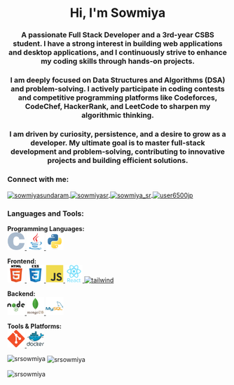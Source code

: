 <!-- Name in bold -->
<h1 align="center"><b>Hi, I'm Sowmiya</b></h1>

<!-- Animated roles -->
<h3 align="center">
  <span id="animated-text"></span>
</h3>

<script>
const texts = ["Fullstack Developer", "DSA Enthusiast", "Problem Solver"];
let count = 0;
let index = 0;
let currentText = '';
let letter = '';
(function type(){
  if(count === texts.length) count = 0;
  currentText = texts[count];
  letter = currentText.slice(0, ++index);
  document.getElementById('animated-text').textContent = letter;
  if(letter.length === currentText.length){
    count++;
    index = 0;
    setTimeout(type, 1000);
  } else {
    setTimeout(type, 200);
  }
})();
</script>

<!-- Bio -->
<h3 align="center">
  A passionate Full Stack Developer and a 3rd-year CSBS student. I have a strong interest in building web applications and desktop applications, and I continuously strive to enhance my coding skills through hands-on projects.
</h3>
<h3 align="center">
  I am deeply focused on Data Structures and Algorithms (DSA) and problem-solving. I actively participate in coding contests and competitive programming platforms like Codeforces, CodeChef, HackerRank, and LeetCode to sharpen my algorithmic thinking.
</h3>
<h3 align="center">
  I am driven by curiosity, persistence, and a desire to grow as a developer. My ultimate goal is to master full-stack development and problem-solving, contributing to innovative projects and building efficient solutions.
</h3>

<!-- Connect -->
<h3 align="left">Connect with me:</h3>
<p align="left">
  <a href="https://linkedin.com/in/sowmiyasundaram" target="_blank">
    <img align="center" src="https://raw.githubusercontent.com/rahuldkjain/github-profile-readme-generator/master/src/images/icons/Social/linked-in-alt.svg" alt="sowmiyasundaram" height="30" width="40" />
  </a>
  <a href="https://www.codechef.com/users/sowmiyasr" target="_blank">
    <img align="center" src="https://cdn.jsdelivr.net/npm/simple-icons@3.1.0/icons/codechef.svg" alt="sowmiyasr" height="30" width="40" />
  </a>
  <a href="https://codeforces.com/profile/sowmiya_sr" target="_blank">
    <img align="center" src="https://raw.githubusercontent.com/rahuldkjain/github-profile-readme-generator/master/src/images/icons/Social/codeforces.svg" alt="sowmiya_sr" height="30" width="40" />
  </a>
  <a href="https://www.leetcode.com/user6500jp" target="_blank">
    <img align="center" src="https://raw.githubusercontent.com/rahuldkjain/github-profile-readme-generator/master/src/images/icons/Social/leet-code.svg" alt="user6500jp" height="30" width="40" />
  </a>
</p>

<!-- Languages and Tools -->
<h3 align="left">Languages and Tools:</h3>

<p align="left">
  <strong>Programming Languages:</strong><br/>
  <a href="https://www.cprogramming.com/" target="_blank" rel="noreferrer">
    <img src="https://raw.githubusercontent.com/devicons/devicon/master/icons/c/c-original.svg" alt="c" width="40" height="40"/>
  </a>
  <a href="https://www.java.com" target="_blank" rel="noreferrer">
    <img src="https://raw.githubusercontent.com/devicons/devicon/master/icons/java/java-original.svg" alt="java" width="40" height="40"/>
  </a>
  <a href="https://www.python.org" target="_blank" rel="noreferrer">
    <img src="https://raw.githubusercontent.com/devicons/devicon/master/icons/python/python-original.svg" alt="python" width="40" height="40"/>
  </a>
</p>

<p align="left">
  <strong>Frontend:</strong><br/>
  <a href="https://www.w3.org/html/" target="_blank" rel="noreferrer">
    <img src="https://raw.githubusercontent.com/devicons/devicon/master/icons/html5/html5-original-wordmark.svg" alt="html5" width="40" height="40"/>
  </a>
  <a href="https://www.w3schools.com/css/" target="_blank" rel="noreferrer">
    <img src="https://raw.githubusercontent.com/devicons/devicon/master/icons/css3/css3-original-wordmark.svg" alt="css3" width="40" height="40"/>
  </a>
  <a href="https://developer.mozilla.org/en-US/docs/Web/JavaScript" target="_blank" rel="noreferrer">
    <img src="https://raw.githubusercontent.com/devicons/devicon/master/icons/javascript/javascript-original.svg" alt="javascript" width="40" height="40"/>
  </a>
  <a href="https://reactjs.org/" target="_blank" rel="noreferrer">
    <img src="https://raw.githubusercontent.com/devicons/devicon/master/icons/react/react-original-wordmark.svg" alt="react" width="40" height="40"/>
  </a>
  <a href="https://tailwindcss.com/" target="_blank" rel="noreferrer">
    <img src="https://www.vectorlogo.zone/logos/tailwindcss/tailwindcss-icon.svg" alt="tailwind" width="40" height="40"/>
  </a>
</p>

<p align="left">
  <strong>Backend:</strong><br/>
  <a href="https://nodejs.org" target="_blank" rel="noreferrer">
    <img src="https://raw.githubusercontent.com/devicons/devicon/master/icons/nodejs/nodejs-original-wordmark.svg" alt="nodejs" width="40" height="40"/>
  </a>
  <a href="https://www.mongodb.com/" target="_blank" rel="noreferrer">
    <img src="https://raw.githubusercontent.com/devicons/devicon/master/icons/mongodb/mongodb-original-wordmark.svg" alt="mongodb" width="40" height="40"/>
  </a>
  <a href="https://www.mysql.com/" target="_blank" rel="noreferrer">
    <img src="https://raw.githubusercontent.com/devicons/devicon/master/icons/mysql/mysql-original-wordmark.svg" alt="mysql" width="40" height="40"/>
  </a>
</p>

<p align="left">
  <strong>Tools & Platforms:</strong><br/>
  <a href="https://git-scm.com/" target="_blank" rel="noreferrer">
    <img src="https://raw.githubusercontent.com/devicons/devicon/master/icons/git/git-original.svg" alt="git" width="40" height="40"/>
  </a>
  <a href="https://www.docker.com/" target="_blank" rel="noreferrer">
    <img src="https://raw.githubusercontent.com/devicons/devicon/master/icons/docker/docker-original-wordmark.svg" alt="docker" width="40" height="40"/>
  </a>
</p>

<!-- GitHub Stats -->
<p>
  <img align="left" src="https://github-readme-stats.vercel.app/api/top-langs?username=srsowmiya&show_icons=true&locale=en&layout=compact" alt="srsowmiya" />
</p>

<p>&nbsp;<img align="center" src="https://github-readme-stats.vercel.app/api?username=srsowmiya&show_icons=true&locale=en" alt="srsowmiya" /></p>

<p><img align="center" src="https://github-readme-streak-stats.herokuapp.com/?user=srsowmiya&" alt="srsowmiya" /></p>
